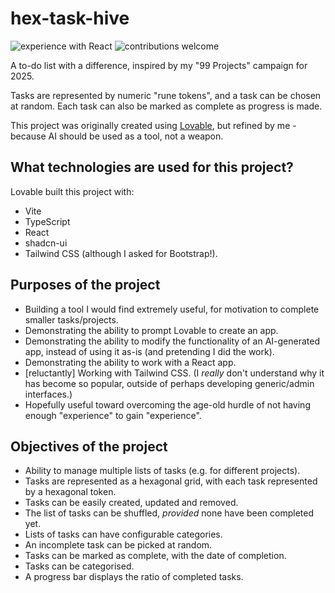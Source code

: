 # hex-task-hive

![experience with React](https://img.shields.io/badge/experience-react-blue.svg?style=flat)
![contributions welcome](https://img.shields.io/badge/contributions-welcome-brightgreen.svg?style=flat)

A to-do list with a difference, inspired by my "99 Projects" campaign for 2025.

Tasks are represented by numeric "rune tokens", and a task can be chosen at random. Each task can also be marked as complete as progress is made. 

This project was originally created using [Lovable](https://lovable.dev), but refined by me - because AI should be used as a tool, not a weapon.

## What technologies are used for this project?

Lovable built this project with:

- Vite
- TypeScript
- React
- shadcn-ui
- Tailwind CSS (although I asked for Bootstrap!).

## Purposes of the project

- Building a tool I would find extremely useful, for motivation to complete smaller tasks/projects.
- Demonstrating the ability to prompt Lovable to create an app.
- Demonstrating the ability to modify the functionality of an AI-generated app, instead of using it as-is (and pretending I did the work).
- Demonstrating the ability to work with a React app.
- [reluctantly] Working with Tailwind CSS. (I *really* don't understand why it has become so popular, outside of perhaps developing generic/admin interfaces.)
- Hopefully useful toward overcoming the age-old hurdle of not having enough "experience" to gain "experience".

## Objectives of the project
- Ability to manage multiple lists of tasks (e.g. for different projects).
- Tasks are represented as a hexagonal grid, with each task represented by a hexagonal token.
- Tasks can be easily created, updated and removed.
- The list of tasks can be shuffled, *provided* none have been completed yet.
- Lists of tasks can have configurable categories.
- An incomplete task can be picked at random.
- Tasks can be marked as complete, with the date of completion.
- Tasks can be categorised.
- A progress bar displays the ratio of completed tasks.